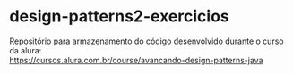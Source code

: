 # design-patterns2-exercicios
Repositório para armazenamento do código desenvolvido durante o curso da alura: <br>
https://cursos.alura.com.br/course/avancando-design-patterns-java
